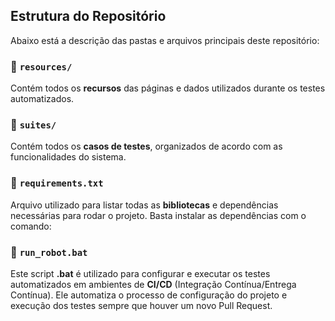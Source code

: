 ## Estrutura do Repositório

Abaixo está a descrição das pastas e arquivos principais deste repositório:

### :file_folder: `resources/`
Contém todos os **recursos** das páginas e dados utilizados durante os testes automatizados.

### :file_folder: `suites/`
Contém todos os **casos de testes**, organizados de acordo com as funcionalidades do sistema.

### :page_facing_up: `requirements.txt`
Arquivo utilizado para listar todas as **bibliotecas** e dependências necessárias para rodar o projeto. Basta instalar as dependências com o comando:

### :page_facing_up: `run_robot.bat`
Este script **.bat** é utilizado para configurar e executar os testes automatizados em ambientes de **CI/CD** (Integração Contínua/Entrega Contínua). Ele automatiza o processo de configuração do projeto e execução dos testes sempre que houver um novo Pull Request.
